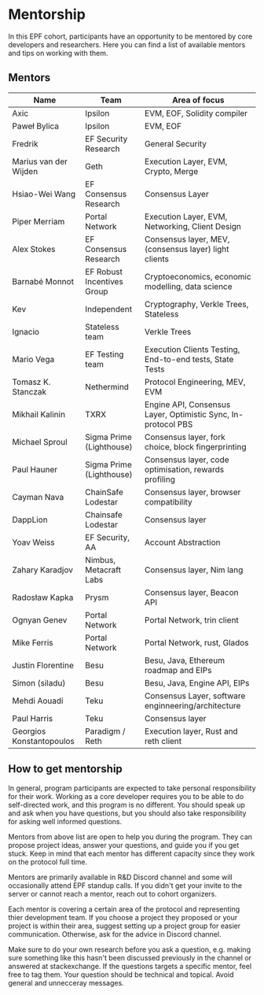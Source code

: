 # Mentorship

In this EPF cohort, participants have an opportunity to be mentored by core developers and researchers. Here you can find a list of available mentors and tips on working with them.

## Mentors


| Name                     | Team                       | Area of focus                                                 |
| ------------------------ | -------------------------- | ------------------------------------------------------------- |
| Axic                     | Ipsilon                    | EVM, EOF, Solidity compiler                                   |
| Paweł Bylica             | Ipsilon                    | EVM, EOF                                                      |
| Fredrik                  | EF Security Research       | General Security                                              |
| Marius van der Wijden    | Geth                       | Execution Layer, EVM, Crypto, Merge                           |
| Hsiao-Wei Wang           | EF Consensus Research      | Consensus Layer                                               |
| Piper Merriam            | Portal Network             | Execution Layer, EVM, Networking, Client Design               |
| Alex Stokes              | EF Consensus Research      | Consensus layer, MEV, (consensus layer) light clients         |
| Barnabé Monnot           | EF Robust Incentives Group | Cryptoeconomics, economic modelling, data science             |
| Kev                      | Independent                | Cryptography, Verkle Trees, Stateless                         |
| Ignacio                  | Stateless team             | Verkle Trees                                                  |
| Mario Vega               | EF Testing team            | Execution Clients Testing, End-to-end tests, State Tests      |
| Tomasz K. Stanczak       | Nethermind                 | Protocol Engineering, MEV, EVM                                |
| Mikhail Kalinin          | TXRX                       | Engine API, Consensus Layer, Optimistic Sync, In-protocol PBS |
| Michael Sproul           | Sigma Prime (Lighthouse)   | Consensus layer, fork choice, block fingerprinting            |
| Paul Hauner              | Sigma Prime (Lighthouse)   | Consensus layer, code optimisation, rewards profiling         |
| Cayman Nava              | ChainSafe Lodestar         | Consensus layer, browser compatibility                        |
| DappLion                 | Chainsafe Lodestar         | Consensus layer                                               |
| Yoav Weiss               | EF Security, AA            | Account Abstraction                                           |
| Zahary Karadjov          | Nimbus, Metacraft Labs     | Consensus layer, Nim lang                                     |
| Radosław Kapka           | Prysm                      | Consensus layer, Beacon API                                   |
| Ognyan Genev             | Portal Network             | Portal Network, trin client                                   |
| Mike Ferris              | Portal Network             | Portal Network, rust, Glados                                  |
| Justin Florentine        | Besu                       | Besu, Java,  Ethereum roadmap and EIPs                        |
| Simon (siladu)           | Besu                       | Besu, Java, Engine API, EIPs                                  |
| Mehdi Aouadi             | Teku                       | Consensus Layer, software enginneering/architecture           |
| Paul Harris              | Teku                       | Consensus layer                                               |
| Georgios Konstantopoulos | Paradigm / Reth            | Execution layer, Rust and reth client                         |


## How to get mentorship

In general, program participants are expected to take personal responsibility for their work. Working as a core developer requires you to be able to do self-directed work, and this program is no different. You should speak up and ask when you have questions, but you should also take responsibility for asking well informed questions.

Mentors from above list are open to help you during the program. They can propose project ideas, answer your questions, and guide you if you get stuck. Keep in mind that each mentor has different capacity since they work on the protocol full time.

Mentors are primarily available in R&D Discord channel and some will occasionally attend EPF standup calls. If you didn't get your invite to the server or cannot reach a mentor, reach out to cohort organizers.

Each mentor is covering a certain area of the protocol and representing thier development team. If you choose a project they proposed or your project is within their area, suggest setting up a project group for easier communication. Otherwise, ask for the advice in Discord channel.

Make sure to do your own research before you ask a question, e.g. making sure something like this hasn't been discussed previously in the channel or answered at stackexchange. If the questions targets a specific mentor, feel free to tag them. Your question should be technical and topical. Avoid general and unnecceray messages.
